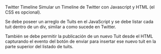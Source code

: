 Twitter Timeline
Simular un Timeline de Twitter con Javascript y HTML (el CSS es opcional).

Se debe poseer un arreglo de Tuits en el JavaScript y se debe listar cada tuit dentro de un div, similar a como sucede en Twitter.

También se debe permitir la publicación de un nuevo Tuit desde el HTML capturando el evento del botón de enviar para insertar ese nuevo tuit en la parte superior del listado de tuits.
